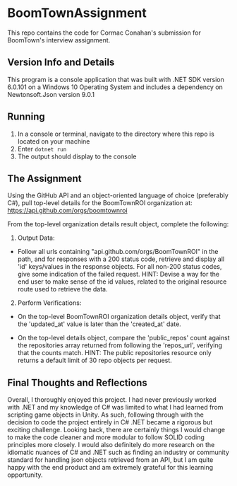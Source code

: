 # BoomTownAssignment

This repo contains the code for Cormac Conahan's submission for BoomTown's interview assignment.

## Version Info and Details

This program is a console application that was built with .NET SDK version 6.0.101 on a Windows 10 Operating System and includes a dependency on Newtonsoft.Json version 9.0.1

## Running

1. In a console or terminal, navigate to the directory where this repo is located on your machine 
2. Enter `dotnet run`
3. The output should display to the console

## The Assignment

Using the GitHub API and an object-oriented language of choice (preferably C#), pull top-level details for the BoomTownROI organization at: https://api.github.com/orgs/boomtownroi

From the top-level organization details result object, complete the following:

1. Output Data:

- Follow all urls containing "api.github.com/orgs/BoomTownROI" in the path, and for responses with a 200 status code, retrieve and display all 'id' keys/values in the response objects. For all non-200 status codes, give some indication of the failed request. HINT: Devise a way for the end user to make sense of the id values, related to the original resource route used to retrieve the data.

2. Perform Verifications:

- On the top-level BoomTownROI organization details object, verify that the 'updated_at' value is later than the 'created_at' date.

- On the top-level details object, compare the 'public_repos' count against the repositories array returned from following the 'repos_url', verifying that the counts match. HINT: The public repositories resource only returns a default limit of 30 repo objects per request.

## Final Thoughts and Reflections

Overall, I thoroughly enjoyed this project. I had never previously worked with .NET and my knowledge of C# was limited to what I had learned from scripting game objects in Unity. As such, following through with the decision to code the project entirely in C# .NET became a rigorous but exciting challenge. Looking back, there are certainly things I would change to make the code cleaner and more modular to follow SOLID coding principles more closely. I would also definitely do more research on the idiomatic nuances of C# and .NET such as finding an industry or community standard for handling json objects retrieved from an API, but I am quite happy with the end product and am extremely grateful for this learning opportunity.

